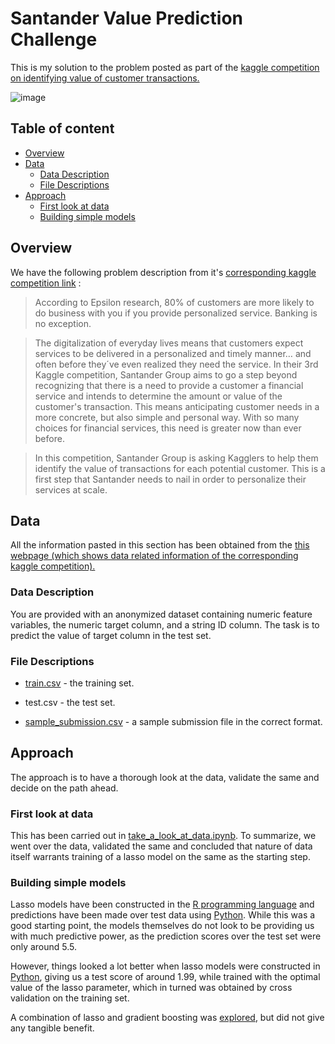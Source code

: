Santander Value Prediction Challenge
======================
This is my solution to the problem posted as part of the  [kaggle competition on identifying value of customer transactions.](https://www.kaggle.com/c/santander-value-prediction-challenge/)

 ![image](https://github.com/babinu-uthup-4JESUS/Kaggle_Santander_Value_Prediction_Challenge/blob/master/rel_images/santander_value_prediction_challenge_comp.png)

## Table of content

- [Overview](#overview)
- [Data](#data)
    - [Data Description](#data-description)
    - [File Descriptions](#file-descriptions)
- [Approach](#approach)
    - [First look at data](#first-look-at-data)
    - [Building simple models](#building-simple-models)    

## Overview

We have the following problem description from it's [corresponding kaggle competition link](https://www.kaggle.com/c/santander-value-prediction-challenge/overview/description) :
>According to Epsilon research, 80% of customers are more likely to do business with you if you provide personalized service. Banking is no exception.

>The digitalization of everyday lives means that customers expect services to be delivered in a personalized and timely manner… and often before they´ve even realized they need the service. In their 3rd Kaggle competition, Santander Group aims to go a step beyond recognizing that there is a need to provide a customer a financial service and intends to determine the amount or value of the customer's transaction. This means anticipating customer needs in a more concrete, but also simple and personal way. With so many choices for financial services, this need is greater now than ever before.

>In this competition, Santander Group is asking Kagglers to help them identify the value of transactions for each potential customer. This is a first step that Santander needs to nail in order to personalize their services at scale.

## Data

All the information pasted in this section has been obtained from the [this webpage (which shows data related information of the corresponding kaggle competition).](https://www.kaggle.com/c/santander-value-prediction-challenge/data)


### Data Description
 
You are provided with an anonymized dataset containing numeric feature variables, the numeric target column, and a string ID column. The task is to predict the value of target column in the test set.

### File Descriptions

- [train.csv](https://github.com/babinu-uthup-4JESUS/Kaggle_Santander_Value_Prediction_Challenge/blob/master/input/train.csv) - the training set.

- test.csv - the test set.

- [sample_submission.csv](https://github.com/babinu-uthup-4JESUS/Kaggle_Santander_Value_Prediction_Challenge/blob/master/input/test.csv) - a sample submission file in the correct format.

## Approach

The approach is to have a thorough look at the data, validate the same and decide on the path ahead.

### First look at data

This has been carried out in [take_a_look_at_data.ipynb](https://github.com/babinu-uthup-4JESUS/Kaggle_Santander_Value_Prediction_Challenge/blob/master/first_look/take_a_look_at_data.ipynb). To summarize,  we went over the data, validated the same and concluded that nature of data itself warrants training of a lasso model on the same as the starting step.

### Building simple models

Lasso models have been constructed in the [R programming language](https://github.com/babinu-uthup-4JESUS/Kaggle_Santander_Value_Prediction_Challenge/blob/master/lasso_models/r_code/lasso.R) and predictions have been made over test data using [Python](https://github.com/babinu-uthup-4JESUS/Kaggle_Santander_Value_Prediction_Challenge/blob/master/lasso_models/predict_with_lasso_model_from_coefficients.ipynb). While this was a good starting point, the models themselves do not look to be providing us with much predictive power, as the prediction scores over the test set were only around 5.5.

However, things looked a lot better when lasso models were constructed in [Python](https://github.com/babinu-uthup-4JESUS/Kaggle_Santander_Value_Prediction_Challenge/blob/master/lasso_models/lasso_in_python.ipynb), giving us a test score of around 1.99, while trained with the optimal value of the lasso parameter, which in turned was obtained by cross validation on the training set.

A combination of lasso and gradient boosting was [explored](https://github.com/babinu-uthup-4JESUS/Kaggle_Santander_Value_Prediction_Challenge/blob/master/xgboost_models/combine_xgboost_with_lasso.ipynb), but did not give any tangible benefit.
